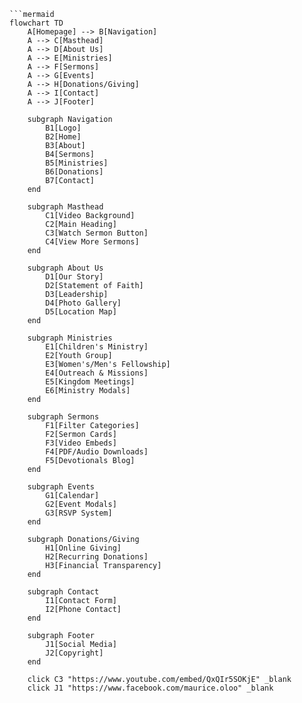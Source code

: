 ```mermaid
```mermaid
flowchart TD
    A[Homepage] --> B[Navigation]
    A --> C[Masthead]
    A --> D[About Us]
    A --> E[Ministries]
    A --> F[Sermons]
    A --> G[Events]
    A --> H[Donations/Giving]
    A --> I[Contact]
    A --> J[Footer]

    subgraph Navigation
        B1[Logo]
        B2[Home]
        B3[About]
        B4[Sermons]
        B5[Ministries]
        B6[Donations]
        B7[Contact]
    end

    subgraph Masthead
        C1[Video Background]
        C2[Main Heading]
        C3[Watch Sermon Button]
        C4[View More Sermons]
    end

    subgraph About Us
        D1[Our Story]
        D2[Statement of Faith]
        D3[Leadership]
        D4[Photo Gallery]
        D5[Location Map]
    end

    subgraph Ministries
        E1[Children's Ministry]
        E2[Youth Group]
        E3[Women's/Men's Fellowship]
        E4[Outreach & Missions]
        E5[Kingdom Meetings]
        E6[Ministry Modals]
    end

    subgraph Sermons
        F1[Filter Categories]
        F2[Sermon Cards]
        F3[Video Embeds]
        F4[PDF/Audio Downloads]
        F5[Devotionals Blog]
    end

    subgraph Events
        G1[Calendar]
        G2[Event Modals]
        G3[RSVP System]
    end

    subgraph Donations/Giving
        H1[Online Giving]
        H2[Recurring Donations]
        H3[Financial Transparency]
    end

    subgraph Contact
        I1[Contact Form]
        I2[Phone Contact]
    end

    subgraph Footer
        J1[Social Media]
        J2[Copyright]
    end

    click C3 "https://www.youtube.com/embed/QxQIr5SOKjE" _blank
    click J1 "https://www.facebook.com/maurice.oloo" _blank
```

